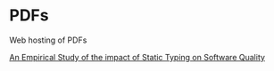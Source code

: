 # PDFs
Web hosting of PDFs

[An Empirical Study of the impact of Static Typing on Software Quality](https://github.com/mitchwyle/PDFs/blob/main/An_empirical_study_on_the_impact_of_stat.pdf)

